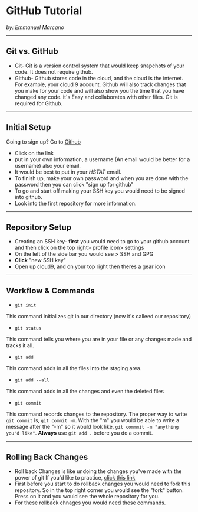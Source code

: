 # GitHub Tutorial

_by: Emmanuel Marcano_

---
## Git vs. GitHub
* Git- Git is a version control system that would keep snapchots of your code. It does not require github. 
* Github- Github stores code in the cloud, and the cloud is the internet. For example, your cloud 9 account. Github will also track changes that you make for your code and will also show you the time that you have changed any code. it's Easy and collaborates with other files. Git is required for Github. 


---
## Initial Setup
Going to sign up? Go to [Github](www.github.com) 
* Click on the link 
* put in your own information, a username (An email would be better for a username) also your email. 
* It would be best to put in your _HSTAT_ email. 
* To finish up, make your own password and when you are done with the password then you can click "sign up for github"
* To go and start off making your SSH key you would need to be signed into github. 
* Look into the first repository for more information. 

---
## Repository Setup
* Creating an SSH key- **first** you would need to go to your github account and then click on the top right> profile icon> settings
* On the left of the side bar you would see > SSH and GPG 
* __Click__ "new SSH key"
* Open up cloud9, and on your top right then theres a gear icon 


---
## Workflow & Commands
 * `git init` 
 
This command initializes git in our directory (now it's calleed our repository)
 * `git status` 
 
This command tells you where you are in your file or any changes made and tracks it all. 
 * `git add` 
  
 This command adds in all the files into the staging area.  
 * `git add --all` 
 
This command adds in all the changes and even the deleted files 
 * `git commit` 
 
 This command records changes to the repository. The proper way to write `git commit` is, `git commit -m`. With the "m" you would be able to write a message after the "-m" so it would look like, `git commmit -m "anything you'd like"`. **Always** use `git add .` before you do a commit. 

---
## Rolling Back Changes
* Roll back Changes is like undoing the changes you've made with the power of git 
    If you'd like to practice, [click this link](https://github.com/emmanuelm8410/rollback-scavenger-hunt)
* First before you start to do rollback changes you would need to fork this repository. So in the top right corner you would see the "fork" button. Press on it and you  would see the whole repository for you. 
* For these rollback chnages you would need these commands. 

    
